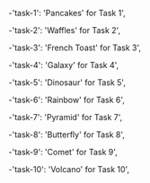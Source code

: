 -'task-1': 'Pancakes' for Task 1',

-'task-2': 'Waffles' for Task 2',

-'task-3': 'French Toast' for Task 3',

-'task-4': 'Galaxy' for Task 4',

-'task-5': 'Dinosaur' for Task 5',

-'task-6': 'Rainbow' for Task 6',

-'task-7': 'Pyramid' for Task 7',

-'task-8': 'Butterfly' for Task 8',

-'task-9': 'Comet' for Task 9',

-'task-10': 'Volcano' for Task 10',
